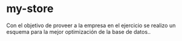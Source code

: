 # my-store
Con el objetivo de proveer a la empresa en el ejercicio se realizo un esquema para la mejor optimización de la base de datos..
